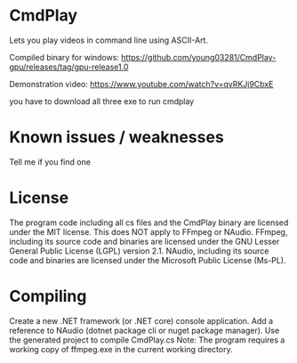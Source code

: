 # CmdPlay
Lets you play videos in command line using ASCII-Art.

Compiled binary for windows: https://github.com/young03281/CmdPlay-gpu/releases/tag/gpu-release1.0

Demonstration video: https://www.youtube.com/watch?v=qvRKJj9CbxE

you have to download all three exe to run cmdplay


# Known issues / weaknesses
Tell me if you find one

# License
The program code including all cs files and the CmdPlay binary are licensed under the MIT license. This does NOT apply to FFmpeg or NAudio.
FFmpeg, including its source code and binaries are licensed under the GNU Lesser General Public License (LGPL) version 2.1.
NAudio, including its source code and binaries are licensed under the Microsoft Public License (Ms-PL).

# Compiling
Create a new .NET framework (or .NET core) console application. Add a reference to NAudio (dotnet package cli or nuget package manager). Use the generated project to compile CmdPlay.cs
Note: The program requires a working copy of ffmpeg.exe in the current working directory.

